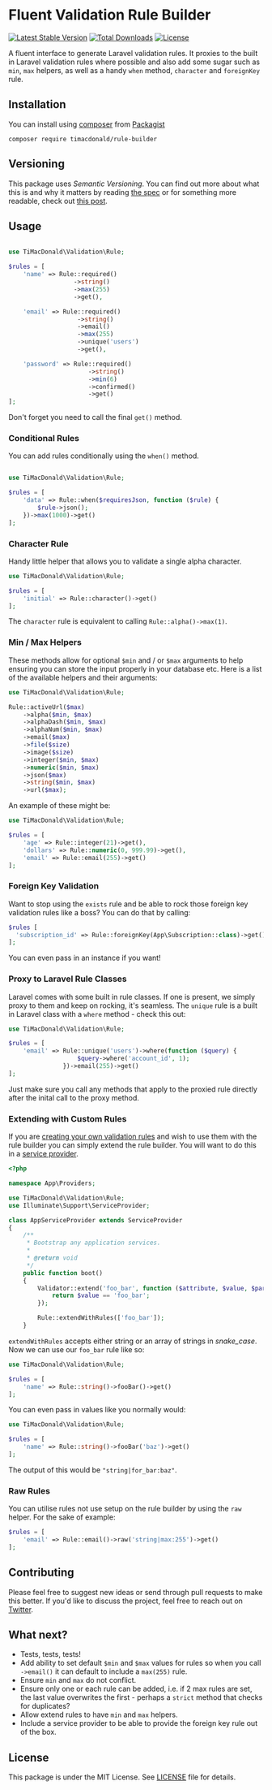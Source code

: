 # Fluent Validation Rule Builder

[![Latest Stable Version](https://poser.pugx.org/timacdonald/rule-builder/v/stable)](https://packagist.org/packages/timacdonald/rule-builder) [![Total Downloads](https://poser.pugx.org/timacdonald/rule-builder/downloads)](https://packagist.org/packages/timacdonald/rule-builder) [![License](https://poser.pugx.org/timacdonald/rule-builder/license)](https://packagist.org/packages/timacdonald/rule-builder)

A fluent interface to generate Laravel validation rules. It proxies to the built in Laravel validation rules where possible and also add some sugar such as `min`, `max` helpers, as well as a handy `when` method, `character` and `foreignKey` rule.

## Installation

You can install using [composer](https://getcomposer.org/) from [Packagist](https://packagist.org/packages/timacdonald/rule-builder)

```
composer require timacdonald/rule-builder
```

## Versioning

This package uses *Semantic Versioning*. You can find out more about what this is and why it matters by reading [the spec](http://semver.org) or for something more readable, check out [this post](https://laravel-news.com/building-apps-composer).

## Usage

```php

use TiMacDonald\Validation\Rule;

$rules = [
    'name' => Rule::required()
                  ->string()
                  ->max(255)
                  ->get(),

    'email' => Rule::required()
                   ->string()
                   ->email()
                   ->max(255)
                   ->unique('users')
                   ->get(),

    'password' => Rule::required()
                      ->string()
                      ->min(6)
                      ->confirmed()
                      ->get()
];
```

Don't forget you need to call the final `get()` method.

### Conditional Rules

You can add rules conditionally using the `when()` method.

```php

use TiMacDonald\Validation\Rule;

$rules = [
    'data' => Rule::when($requiresJson, function ($rule) {
        $rule->json();
    })->max(1000)->get()
];
```

### Character Rule

Handy little helper that allows you to validate a single alpha character.

```php
use TiMacDonald\Validation\Rule;

$rules = [
    'initial' => Rule::character()->get()
];

```

The `character` rule is equivalent to calling `Rule::alpha()->max(1)`.

### Min / Max Helpers

These methods allow for optional `$min` and / or `$max` arguments to help ensuring you can store the input properly in your database etc. Here is a list of the available helpers and their arguments:

```php
use TiMacDonald\Validation\Rule;

Rule::activeUrl($max)
    ->alpha($min, $max)
    ->alphaDash($min, $max)
    ->alphaNum($min, $max)
    ->email($max)
    ->file($size)
    ->image($size)
    ->integer($min, $max)
    ->numeric($min, $max)
    ->json($max)
    ->string($min, $max)
    ->url($max);
```

An example of these might be:

```php
use TiMacDonald\Validation\Rule;

$rules = [
    'age' => Rule::integer(21)->get(),
    'dollars' => Rule::numeric(0, 999.99)->get(),
    'email' => Rule::email(255)->get()
];
```

### Foreign Key Validation

Want to stop using the `exists` rule and be able to rock those foreign key validation rules like a boss? You can do that by calling:

```php
$rules [
  'subscription_id' => Rule::foreignKey(App\Subscription::class)->get()
];
```

You can even pass in an instance if you want!

### Proxy to Laravel Rule Classes

Laravel comes with some built in rule classes. If one is present, we simply proxy to them and keep on rocking, it's seamless. The `unique` rule is a built in Laravel class with a `where` method - check this out:

```php
use TiMacDonald\Validation\Rule;

$rules = [
    'email' => Rule::unique('users')->where(function ($query) {
                   $query->where('account_id', 1);
               })->email(255)->get()
];
```

Just make sure you call any methods that apply to the proxied rule directly after the inital call to the proxy method.

### Extending with Custom Rules

If you are [creating your own validation rules](https://laravel.com/docs/5.4/validation#custom-validation-rules) and wish to use them with the rule builder you can simply extend the rule builder. You will want to do this in a [service provider](https://laravel.com/docs/5.4/providers).

```php
<?php

namespace App\Providers;

use TiMacDonald\Validation\Rule;
use Illuminate\Support\ServiceProvider;

class AppServiceProvider extends ServiceProvider
{
    /**
     * Bootstrap any application services.
     *
     * @return void
     */
    public function boot()
    {
        Validator::extend('foo_bar', function ($attribute, $value, $parameters, $validator) {
            return $value == 'foo_bar';
        });

        Rule::extendWithRules(['foo_bar']);
    }
```

`extendWithRules` accepts either string or an array of strings in *snake_case*. Now we can use our `foo_bar` rule like so:

```php
use TiMacDonald\Validation\Rule;

$rules = [
    'name' => Rule::string()->fooBar()->get()
];
```

You can even pass in values like you normally would:

```php
use TiMacDonald\Validation\Rule;

$rules = [
    'name' => Rule::string()->fooBar('baz')->get()
];
```

The output of this would be `"string|for_bar:baz"`.

### Raw Rules

You can utilise rules not use setup on the rule builder by using the `raw` helper. For the sake of example:

```php
$rules = [
    'email' => Rule::email()->raw('string|max:255')->get()
];
```

## Contributing

Please feel free to suggest new ideas or send through pull requests to make this better. If you'd like to discuss the project, feel free to reach out on [Twitter](https://twitter.com/timacdonald87).

## What next?

- Tests, tests, tests!
- Add ability to set default `$min` and `$max` values for rules so when you call `->email()` it can default to include a `max(255)` rule.
- Ensure `min` and `max` do not conflict.
- Ensure only one or each rule can be added, i.e. if 2 max rules are set, the last value overwrites the first - perhaps a `strict` method that checks for duplicates?
- Allow extend rules to have `min` and `max` helpers.
- Include a service provider to be able to provide the foreign key rule out of the box.

## License

This package is under the MIT License. See [LICENSE](https://github.com/timacdonald/rule-builder/blob/master/LICENSE.txt) file for details.
